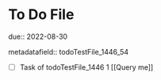 # To Do File

due:: 2022-08-30

metadatafield:: todoTestFile_1446_54

- [ ] Task of todoTestFile_1446 1 [[Query me]]
